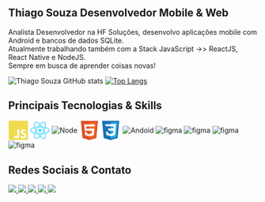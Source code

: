 ## Thiago Souza Desenvolvedor Mobile & Web
Analista Desenvolvedor na HF Soluções, desenvolvo aplicações mobile com Android e bancos de dados SQLite. </br>
Atualmente trabalhando também com a Stack JavaScript ->> ReactJS, React Native e NodeJS.</br>
Sempre em busca de aprender coisas novas!


![Thiago Souza GitHub stats](https://github-readme-stats.vercel.app/api?username=thiagosouzasi&show_icons=true&theme=radical&count_private=true&hide=contribs)
[![Top Langs](https://github-readme-stats.vercel.app/api/top-langs/?username=thiagosouzasi)](https://github.com/anuraghazra/github-readme-stats)


<h2>Principais Tecnologias & Skills</h2>
<div>
  <img align="center" alt="JS" height="40" width="40" src="https://raw.githubusercontent.com/devicons/devicon/master/icons/javascript/javascript-plain.svg">  
  <img align="center" alt="React" height="40" width="40" src="https://raw.githubusercontent.com/devicons/devicon/master/icons/react/react-original.svg">
  <img align="center" alt="Node" height="40" width="40" src="https://cdn.jsdelivr.net/gh/devicons/devicon/icons/nodejs/nodejs-original.svg" />
  <img align="center" alt="HTML" height="40" width="40" src="https://raw.githubusercontent.com/devicons/devicon/master/icons/html5/html5-original.svg">
  <img align="center" alt="CSS" height="40" width="40" src="https://raw.githubusercontent.com/devicons/devicon/master/icons/css3/css3-original.svg">
  <img align="center" alt="Andoid" height="40" width="40" src="https://cdn.jsdelivr.net/gh/devicons/devicon/icons/android/android-original-wordmark.svg">
  <img align="center" alt="figma" height="40" width="40" src="https://cdn.jsdelivr.net/gh/devicons/devicon/icons/figma/figma-original.svg">
  <img align="center" alt="figma" height="40" width="40" src="https://cdn.jsdelivr.net/gh/devicons/devicon/icons/vscode/vscode-original.svg">
  <img align="center" alt="figma" height="40" width="40" src="https://cdn.jsdelivr.net/gh/devicons/devicon/icons/bootstrap/bootstrap-plain.svg">
   <img align="center" alt="figma" height="40" width="40" src="https://cdn.jsdelivr.net/gh/devicons/devicon/icons/firebase/firebase-plain.svg">
</div>
<h2>Redes Sociais & Contato</h2>
<div> 
    <a href="https://www.linkedin.com/in/thiago-ramos-de-souza-42804ab1" target="_blank">
      <img src="https://img.shields.io/badge/LinkedIn-0077B5?style=for-the-badge&logo=linkedin&logoColor=white" target="_blank">
    </a>
    <a href="https://www.instagram.com/prof_thiago_souza" target="_blank">
      <img src="https://img.shields.io/badge/-Instagram-%23E4405F?style=for-the-badge&logo=instagram&logoColor=white" target="_blank">
    </a>
      <a href="https://www.facebook.com/thiago.souza.777" target="_blank">
       <img src="https://img.shields.io/badge/Facebook-1877F2?style=for-the-badge&logo=facebook&logoColor=white" target="_blank">
    </a>
    <a href="https://www.instagram.com/prof_thiago_souza" target="_blank">
       <img src="https://img.shields.io/badge/Discord-7289DA?style=for-the-badge&logo=discord&logoColor=white" target="_blank">
    </a>
    <a href="mailto:thiagosouzasi32@gmail.com" target="_blank">
       <img src="https://img.shields.io/badge/Gmail-D14836?style=for-the-badge&logo=gmail&logoColor=white" target="_blank">
    </a>
</div>

